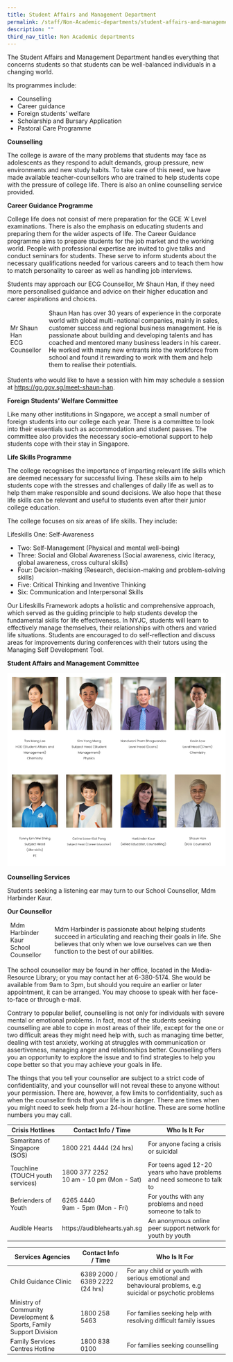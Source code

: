 ```yaml
---
title: Student Affairs and Management Department
permalink: /staff/Non-Academic-departments/student-affairs-and-management-department/
description: ""
third_nav_title: Non Academic departments
---
```

The Student Affairs and Management Department handles everything that concerns students so that students can be well-balanced individuals in a changing world.

Its programmes include:
* Counselling
* Career guidance
* Foreign students’ welfare
* Scholarship and Bursary Application
* Pastoral Care Programme

**Counselling**

The college is aware of the many problems that students may face as adolescents as they respond to adult demands, group pressure, new environments and new study habits. To take care of this need, we have made available teacher-counsellors who are trained to help students cope with the pressure of college life. There is also an online counselling service provided.

**Career Guidance Programme**

College life does not consist of mere preparation for the GCE ‘A’ Level examinations. There is also the emphasis on educating students and preparing them for the wider aspects of life. The Career Guidance programme aims to prepare students for the job market and the working world. People with professional expertise are invited to give talks and conduct seminars for students. These serve to inform students about the necessary qualifications needed for various careers and to teach them how to match personality to career as well as handling job interviews.

Students may approach our ECG Counsellor, Mr Shaun Han, if they need more personalised guidance and advice on their higher education and career aspirations and choices.

<table><thead><tr><td>Mr Shaun Han<br>ECG Counsellor</td><td>Shaun Han has over 30 years of experience in the corporate world with global multi-national companies, mainly in sales, customer success and regional business management. He is passionate about building and developing talents and has coached and mentored many business leaders in his career. He worked with many new entrants into the workforce from school and found it rewarding to work with them and help them to realise their potentials.</td></tr></thead></table>

Students who would like to have a session with him may schedule a session at https://go.gov.sg/meet-shaun-han.

**Foreign Students’ Welfare Committee**

Like many other institutions in Singapore, we accept a small number of foreign students into our college each year. There is a committee to look into their essentials such as accommodation and student passes. The committee also provides the necessary socio-emotional support to help students cope with their stay in Singapore.

**Life Skills Programme**

The college recognises the importance of imparting relevant life skills which are deemed necessary for successful living. These skills aim to help students cope with the stresses and challenges of daily life as well as to help them make responsible and sound decisions. We also hope that these life skills can be relevant and useful to students even after their junior college education.

The college focuses on six areas of life skills. They include:

Lifeskills One: Self-Awareness

* Two: Self-Management (Physical and mental well-being)
* Three: Social and Global Awareness (Social awareness, civic literacy, global awareness, cross cultural skills)
* Four: Decision-making (Research, decision-making and problem-solving skills)
* Five: Critical Thinking and Inventive Thinking
* Six: Communication and Interpersonal Skills

Our Lifeskills Framework adopts a holistic and comprehensive approach, which served as the guiding principle to help students develop the fundamental skills for life effectiveness. In NYJC, students will learn to effectively manage themselves, their relationships with others and varied life situations. Students are encouraged to do self-reflection and discuss areas for improvements during conferences with their tutors using the Managing Self Development Tool.

**Student Affairs and Management Committee**

![](/images/samd.png)

**Counselling Services**

Students seeking a listening ear may turn to our School Counsellor, Mdm Harbinder Kaur.

**Our Counsellor**

<table><thead><tr><td>Mdm Harbinder Kaur<br>School Counsellor</td><td>Mdm Harbinder is passionate about helping students succeed in articulating and reaching their goals in life. She believes that only when we love ourselves can we then function to the best of our abilities.</td></tr></thead></table>

The school counsellor may be found in her office, located in the Media-Resource Library; or you may contact her at 6-380-5174. She would be available from 9am to 3pm, but should you require an earlier or later appointment, it can be arranged. You may choose to speak with her face-to-face or through e-mail.

Contrary to popular belief, counselling is not only for individuals with severe mental or emotional problems. In fact, most of the students seeking counselling are able to cope in most areas of their life, except for the one or two difficult areas they might need help with, such as managing time better, dealing with test anxiety, working at struggles with communication or assertiveness, managing anger and relationships better. Counselling offers you an opportunity to explore the issue and to find strategies to help you cope better so that you may achieve your goals in life.

The things that you tell your counsellor are subject to a strict code of confidentiality, and your counsellor will not reveal these to anyone without your permission. There are, however, a few limits to confidentiality, such as when the counsellor finds that your life is in danger.
There are times when you might need to seek help from a 24-hour hotline. These are some hotline numbers you may call.

<table><thead><tr><th>Crisis Hotlines</th><th>Contact Info / Time</th><th>Who Is It For</th></tr></thead><tbody><tr><td>Samaritans of Singapore (SOS)</td><td>1800 221 4444 (24 hrs)</td><td>For anyone facing a crisis or suicidal</td></tr><tr><td>Touchline<br>(TOUCH youth services)</td><td>1800 377 2252<br>10 am - 10 pm (Mon - Sat)</td><td>For teens aged 12-20 years who have problems and need someone to talk to</td></tr><tr><td>Befrienders of Youth</td><td>6265 4440<br>9am - 5pm (Mon - Fri)</td><td>For youths with any problems and need someone to talk to</td></tr><tr><td>Audible Hearts</td><td>https://audiblehearts.yah.sg</td><td>An anonymous online peer support network for youth by youth</td></tr></tbody></table>


<table><thead><tr><th>Services Agencies</th><th>Contact Info / Time</th><th>Who Is It For</th></tr></thead><tbody><tr><td>Child Guidance Clinic</td><td>6389 2000 / 6389 2222 (24 hrs)</td><td>For any child or youth with serious emotional and behavioural problems, e.g suicidal or psychotic problems</td></tr><tr><td>Ministry of Community Development &amp; Sports, Family<br>Support Division</td><td> 1800 258 5463</td><td>For families seeking help with resolving difficult family issues</td></tr><tr><td>Family Services Centres Hotline</td><td>1800 838 0100</td><td>For families seeking counselling</td></tr></tbody></table>


